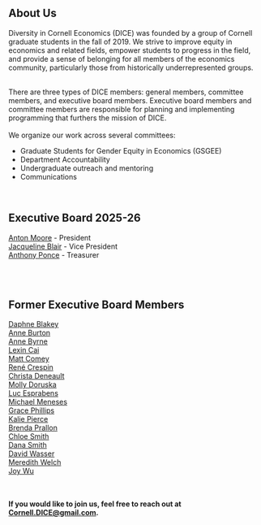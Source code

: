 <html lang="en">
  <head>
    <meta charset="utf-8">
    <meta name="description" content="About Us">
  
  </head>

        

<div class="page-header">
  <h2>About Us </h2>
</div>
Diversity in Cornell Economics (DICE) was founded by a group of Cornell graduate students in the fall of 2019. We strive to improve equity in economics and related fields, empower students to progress in the field, and provide a sense of belonging for all members of the economics community, particularly those from historically underrepresented groups.
<br>
<br>

There are three types of DICE members: general members, committee members, and executive board members. Executive board members and committee members are responsible for planning and implementing programming that furthers the mission of DICE.
<br/>
<br/>
We organize our work across several committees:
<ul>
<li> Graduate Students for Gender Equity in Economics (GSGEE) </li>
<li> Department Accountability </li>
<li> Undergraduate outreach and mentoring </li>
<li> Communications </li>
</ul>
<br/>
   
<div class="page-header">
  <h2>Executive Board 2025-26</h2>
</div>

<a href="https://publicpolicy.cornell.edu/people/anton-moore/">Anton Moore</a> - President
<br/>
<a href="https://publicpolicy.cornell.edu/people/jaqueline-blair/">Jacqueline Blair</a> - Vice President
<br/>
<a href="https://dyson.cornell.edu/programs/graduate/graduate-student-directory/">Anthony Ponce</a> - Treasurer
<!--<br/>-->
<!--<a href="https://economics.cornell.edu/lexin-cai">Lexin Cai</a> - Chair of Department Accountability
<br/>
<a href="https://www.mollydoruska.com">Molly Doruska</a> - President, Chair of GSGEE 
<br/>-->
<!--<a href="https://dyson.cornell.edu/programs/graduate/graduate-student-directory/">Luc Esprabens</a> - Chair of Communications, Dyson Diversity Council representative
<br/>-->


<!--<a href="https://economics.cornell.edu/brenda-quesada-prallon">Brenda Prallon</a> - Economics Diversity and Inclusion Committee Grad Student Representative
<br/>
<a href="https://publicpolicy.cornell.edu/people/chloe-smith/">Chloe Smith</a> - Economics Diversity and Inclusion Committee Grad Student Representative-->

<br/>


<br/>




 
<div class="page-header"> 
<h2>Former Executive Board Members</h2>
</div>

<a href="https://publicpolicy.cornell.edu/people/daphne-blakey/">Daphne Blakey</a>
<br/>
<a href="https://annemburton.com/">Anne Burton</a>
<br/>
<a href="https://www.econanne.com/">Anne Byrne</a>
<br/>
<a href="https://economics.cornell.edu/lexin-cai">Lexin Cai</a>
<br/>
<a href="https://www.matthewcomey.com/">Matt Comey</a>
<br/>
<a href="https://www.renecrespin.com/">Ren&eacute; Crespin</a>
<br/>
<a href="https://www.christa-deneault.com/">Christa Deneault</a>
<br/>
<a href="https://www.mollydoruska.com">Molly Doruska</a>
<br/>
<a href="https://dyson.cornell.edu/programs/graduate/graduate-student-directory/">Luc Esprabens</a>
<br/>
<a href="https://dyson.cornell.edu/programs/graduate/graduate-student-directory/">Michael Meneses</a>
<br/>
<a href="https://gracenphillips.com/">Grace Phillips</a>
<br/>
<a href="https://economics.cornell.edu/kalie-pierce-0">Kalie Pierce</a> 
<br/>
<a href="https://economics.cornell.edu/brenda-quesada-prallon">Brenda Prallon</a>
<br/>
<a href="https://publicpolicy.cornell.edu/people/chloe-smith/">Chloe Smith</a>
<br/>
<a href="https://danajsmith.com/">Dana Smith</a>
<br/>
<a href="https://www.davidnwasser.com">David Wasser</a>
<br/>
<a href="https://www.human.cornell.edu/people/msw274">Meredith Welch</a>
<br/>
<a href="https://joyzwu.github.io/">Joy Wu</a>
<br/>
<br/>
<br/>





    
<strong>If you would like to join us, feel free to reach out at Cornell.DICE@gmail.com.</strong>

<br/>
<br/>
<br/>
     
  <span id="lastModified"></span>
